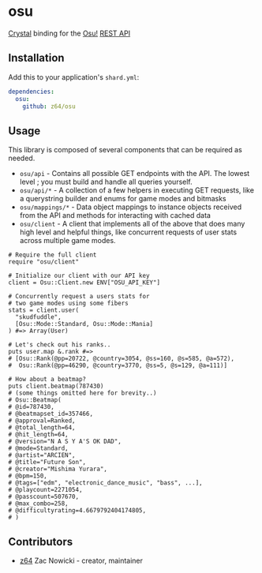 # osu

[Crystal](https://crystal-lang.org/) binding for the [Osu!](https://osu.ppy.sh/)
[REST API](https://github.com/ppy/osu-api/wiki)

## Installation

Add this to your application's `shard.yml`:

```yaml
dependencies:
  osu:
    github: z64/osu
```

## Usage

This library is composed of several components that can be required as needed.

- `osu/api` - Contains all possible GET endpoints with the API. The lowest level ; you must build and handle all queries yourself.
- `osu/api/*` - A collection of a few helpers in executing GET requests, like a querystring builder and enums for game modes and bitmasks
- `osu/mappings/*` - Data object mappings to instance objects received from the API and methods for interacting with cached data
- `osu/client` - A client that implements all of the above that does many high level and helpful things, like concurrent requests of user stats across multiple game modes.

```crystal
# Require the full client
require "osu/client"

# Initialize our client with our API key
client = Osu::Client.new ENV["OSU_API_KEY"]

# Concurrently request a users stats for
# two game modes using some fibers
stats = client.user(
  "skudfuddle",
  [Osu::Mode::Standard, Osu::Mode::Mania]
) #=> Array(User)

# Let's check out his ranks..
puts user.map &.rank #=>
# [Osu::Rank(@pp=20722, @country=3054, @ss=160, @s=585, @a=572),
#  Osu::Rank(@pp=46290, @country=3770, @ss=5, @s=129, @a=111)]

# How about a beatmap?
puts client.beatmap(787430)
# (some things omitted here for brevity..)
# Osu::Beatmap(
# @id=787430,
# @beatmapset_id=357466,
# @approval=Ranked,
# @total_length=64,
# @hit_length=64,
# @version="N A S Y A'S OK DAD",
# @mode=Standard,
# @artist="ARCIEN",
# @title="Future Son",
# @creator="Mishima Yurara",
# @bpm=150,
# @tags=["edm", "electronic_dance_music", "bass", ...],
# @playcount=2271054,
# @passcount=507670,
# @max_combo=258,
# @difficultyrating=4.6679792404174805,
# )
```

## Contributors

- [z64](https://github.com/z64) Zac Nowicki - creator, maintainer
